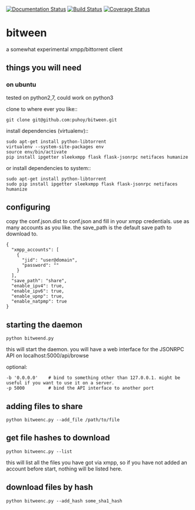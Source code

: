 [![Documentation Status](https://readthedocs.org/projects/bitween/badge/?version=latest)](http://bitween.readthedocs.io/en/latest/?badge=latest)
[![Build Status](https://travis-ci.org/puhoy/bitween.svg?branch=develop)](https://travis-ci.org/puhoy/bitween)
[![Coverage Status](https://coveralls.io/repos/github/puhoy/bitween/badge.svg?branch=develop)](https://coveralls.io/github/puhoy/bitween?branch=develop)

# bitween

a somewhat experimental xmpp/bittorrent client


## things you will need
### on ubuntu

tested on python2,7, could work on python3

clone to where ever you like::

    git clone git@github.com:puhoy/bitween.git

install dependencies (virtualenv)::

    sudo apt-get install python-libtorrent
    virtualenv --system-site-packages env
    source env/bin/activate
    pip install ipgetter sleekxmpp flask flask-jsonrpc netifaces humanize

or install dependencies to system::

    sudo apt-get install python-libtorrent
    sudo pip install ipgetter sleekxmpp flask flask-jsonrpc netifaces humanize


## configuring

copy the conf.json.dist to conf.json and fill in your xmpp credentials.
use as many accounts as you like. the save_path is the default save path to download to.

    {
      "xmpp_accounts": [
        {
          "jid": "user@domain",
          "password": ""
        }
      ],
      "save_path": "share",
      "enable_ipv4": true,
      "enable_ipv6": true,
      "enable_upnp": true,
      "enable_natpmp": true
    }



## starting the daemon

    python bitweend.py

this will start the daemon. you will have a web interface for the JSONRPC API on localhost:5000/api/browse

optional:

    -b '0.0.0.0'    # bind to something other than 127.0.0.1. might be useful if you want to use it on a server.
    -p 5000         # bind the API interface to another port


## adding files to share

    python bitweenc.py --add_file /path/to/file


## get file hashes to download

    python bitweenc.py --list

this will list all the files you have got via xmpp, so if you have not added an account before start, nothing will be listed here.


## download files by hash

    python bitweenc.py --add_hash some_sha1_hash

